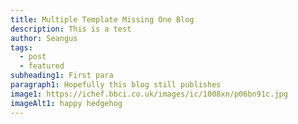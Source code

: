 ```yaml
---
title: Multiple Template Missing One Blog
description: This is a test
author: Seangus
tags:
  - post
  - featured
subheading1: First para
paragraph1: Hopefully this blog still publishes
image1: https://ichef.bbci.co.uk/images/ic/1008xn/p06bn91c.jpg
imageAlt1: happy hedgehog
---
```

